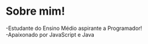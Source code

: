 <h1>Sobre mim!</h1>

-Estudante do Ensino Médio aspirante a Programador! <br>
-Apaixonado por JavaScript e Java

<!---
VictorKobinski/VictorKobinski is a ✨ special ✨ repository because its `README.md` (this file) appears on your GitHub profile.
You can click the Preview link to take a look at your changes.
--->
